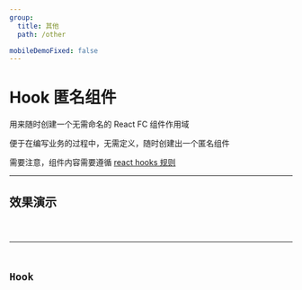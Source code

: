 ```yaml
---
group:
  title: 其他
  path: /other

mobileDemoFixed: false
---
```


# Hook 匿名组件 <ImportCost name="Hook" />

用来随时创建一个无需命名的 React FC 组件作用域

便于在编写业务的过程中，无需定义，随时创建出一个匿名组件

需要注意，组件内容需要遵循 [react hooks 规则](https://legacy.reactjs.org/docs/hooks-rules.html)

---

## 效果演示

<code src="./demos/demo1.tsx" />

---

## Hook

<API identifier="Hook" hideTitle src="./type.tsx" exports='["default"]'></API>
